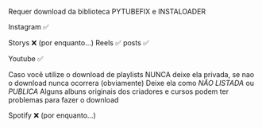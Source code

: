 Requer download da biblioteca PYTUBEFIX e INSTALOADER

Instagram ✅

  Storys ❌ (por enquanto...)
  Reels ✅
  posts ✅




Youtube ✅

  Caso você utilize o download de playlists NUNCA deixe ela privada, se nao o download nunca ocorrera (obviamente) Deixe ela como *NÃO LISTADA* ou *PUBLICA* 
  Alguns albuns originais dos criadores e cursos podem ter problemas para fazer o download




Spotify ❌ (por enquanto...)
